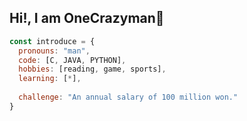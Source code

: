 <h2> Hi!, I am OneCrazyman👋 </h2>

```javascript
const introduce = {
  pronouns: "man",
  code: [C, JAVA, PYTHON],
  hobbies: [reading, game, sports],
  learning: [*],
  
  challenge: "An annual salary of 100 million won."
}
```
